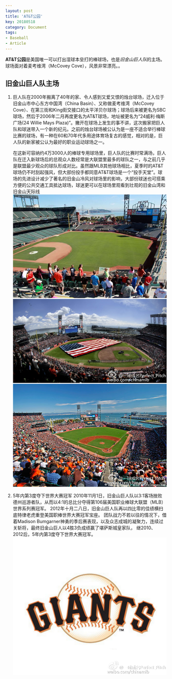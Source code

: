 ```yaml
---
layout: post
title: 'AT&T公园'
key: 20180518
category: Document
tags:
- Baseball
- Article
---
```


**AT&T公园**是美国唯一可以打出湿球本垒打的棒球场，也是*旧金山巨人队*的主场。球场面对着麦考维湾（McCovey Cove），风景非常漂亮。。

<!--more-->

## 旧金山巨人队主场

1.	
	巨人队在2000年搬离了40年的家、令人感到又爱又恨的烛台球场，迁入位于旧金山市中心东方中国湾（China Basin）、又称做麦考维湾（McCovey 	      Cove）、在第三街和King街交接口的太平洋贝尔球场；球场后来被更名为SBC球场，然后于2006年二月再度更名为AT&T球场，地址被更名为“24威利·梅斯广场(24 Willie Mays Plaza)”。撇开在球场上发生的事不讲，这次搬家把巨人队和球迷带入一个新的纪元。之前的烛台球场被公认为是一座不适合举行棒球比赛的球场，有一种在60和70年代多用途体育场复古的感觉，相对的是，巨人队的新家被公认为最好的职业运动球场之一。

	在这新可容纳约4万3000人的棒球专用球场里，巨人队的比赛时常满场，巨人队在迁入新球场后的总观众人数经常是大联盟里最多的球队之一，与之前几乎是联盟最少观众的球队形成对比。虽然跟MLB其他球场相比，夏季时的AT&T球场仍不时刮起强风，但大部份投手都同意AT&T球场是一个“投手天堂”。球场的先进设计减少了著名的旧金山冷风对球场里的影响，大部份球迷也可搭乘方便的公共交通工具抵达球场，球迷更可以在球场里观看到壮观的旧金山湾和旧金山天际线
	![sfg1](/assets/images/sfg1.jpg)
	![sfg3](/assets/images/sfg3.jpg)
	![sfg4](/assets/images/sfg4.jpg)

2.   
	5年内第3度夺下世界大赛冠军
	2010年11月1日，旧金山巨人队以3∶1客场挫败德州巡游者队，从而以4∶1的总比分夺得第106届美国职业棒球大联盟（MLB）世界系列赛冠军。
	2012年十月二八日，旧金山巨人队再以四比零的佳绩横扫底特律老虎重登美国职棒世界大赛冠军宝座。
	团队战力不若以往的情况下，借着Madison Bumgarner神勇的季后赛表现，以及众志成城的凝聚力，连续过关斩将，最终旧金山巨人以4胜3负成绩赢了堪萨斯城皇家队， 继2010、 2012后，5年内第3度夺下世界大赛冠军。
	![sfg2](/assets/images/sfg2.jpg)
  
  
